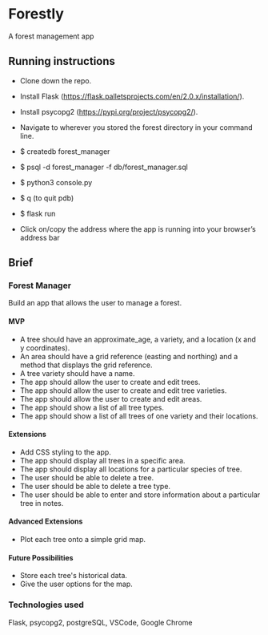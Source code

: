 # Forestly
A forest management app


## Running instructions

- Clone down the repo.

- Install Flask (https://flask.palletsprojects.com/en/2.0.x/installation/).

- Install psycopg2 (https://pypi.org/project/psycopg2/).

- Navigate to wherever you stored the forest directory in your command line.

- $ createdb forest_manager
- $ psql -d forest_manager -f db/forest_manager.sql
- $ python3 console.py
- $ q (to quit pdb)

- $ flask run

- Click on/copy the address where the app is running into your browser’s address bar



## Brief 

### Forest Manager

Build an app that allows the user to manage a forest. 


#### MVP

- A tree should have an approximate_age, a variety, and a location (x and y coordinates).
- An area should have a grid reference (easting and northing) and a method that displays the grid reference. 
- A tree variety should have a name.
- The app should allow the user to create and edit trees.
- The app should allow the user to create and edit tree varieties.
- The app should allow the user to create and edit areas.
- The app should show a list of all tree types. 
- The app should show a list of all trees of one variety and their locations.


#### Extensions

- Add CSS styling to the app.
- The app should display all trees in a specific area.
- The app should display all locations for a particular species of tree.
- The user should be able to delete a tree.
- The user should be able to delete a tree type. 
- The user should be able to enter and store information about a particular tree in notes.


#### Advanced Extensions

- Plot each tree onto a simple grid map.

#### Future Possibilities

- Store each tree's historical data.
- Give the user options for the map.




### Technologies used

Flask, psycopg2, postgreSQL, VSCode, Google Chrome
